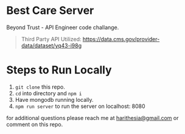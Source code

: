 # Best Care Server
Beyond Trust - API Engineer code challange. 

> Third Party API Utilized: https://data.cms.gov/provider-data/dataset/yq43-i98g


# Steps to Run Locally
1. `git clone` this repo.
2. `cd` into directory and `npm i`
3. Have mongodb running locally. 
4. `npm run server` to run the server on localhost: 8080

for additional questions please reach me at harithesia@gmail.com or comment on this repo. 

